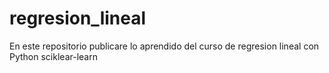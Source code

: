 # regresion_lineal
En este repositorio publicare lo aprendido del curso de regresion lineal con Python sciklear-learn
